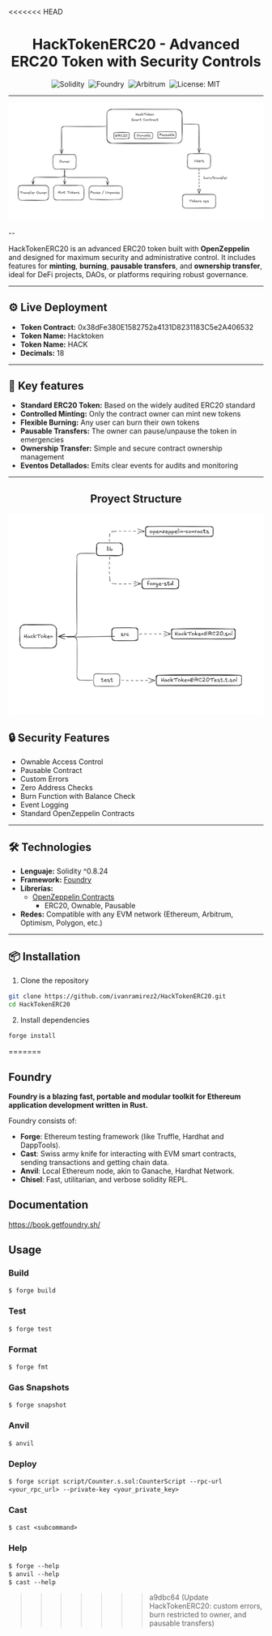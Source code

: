 <<<<<<< HEAD

<div align="center">
  
# HackTokenERC20 - Advanced ERC20 Token with Security Controls  

![Solidity](https://img.shields.io/badge/SOLIDITY-0.8.24-2C2C2C?style=for-the-badge&logo=solidity)&nbsp;
![Foundry](https://img.shields.io/badge/FOUNDRY-Framework-FFB800?style=for-the-badge)&nbsp;
![Arbitrum](https://img.shields.io/badge/ARBITRUM-Network-28A0F0?style=for-the-badge)&nbsp;
![License: MIT](https://img.shields.io/badge/LICENSE-MIT-yellow?style=for-the-badge)

---

![Hack Token Diagram](HackTokenArchitecture.png)

</div>
--

HackTokenERC20 is an advanced ERC20 token built with **OpenZeppelin** and designed for maximum security and administrative control. It includes features for **minting**, **burning**, **pausable transfers**, and **ownership transfer**, ideal for DeFi projects, DAOs, or platforms requiring robust governance. 

---

## :gear: Live Deployment
- **Token Contract:** 0x38dFe380E1582752a4131D8231183C5e2A406532
- **Token Name:** Hacktoken
- **Token Name:** HACK
- **Decimals:** 18

---

## 🚀 Key features
- **Standard ERC20 Token:** Based on the widely audited ERC20 standard
- **Controlled Minting:** Only the contract owner can mint new tokens
- **Flexible Burning:** Any user can burn their own tokens
- **Pausable Transfers:** The owner can pause/unpause the token in emergencies
- **Ownership Transfer:** Simple and secure contract ownership management
- **Eventos Detallados:**  Emits clear events for audits and monitoring

---
<div align="center">
  
##  Proyect Structure
</div>

<div align="center">

![Hack Token Diagram](ProyectStructure.png)

</div>


## 🔒 Security Features

- Ownable Access Control
- Pausable Contract
- Custom Errors
- Zero Address Checks
- Burn Function with Balance Check
- Event Logging
- Standard OpenZeppelin Contracts

---

## 🛠 Technologies   
- **Lenguaje:** Solidity ^0.8.24  
- **Framework:** [Foundry](https://book.getfoundry.sh/)  
- **Librerías:**  
  - [OpenZeppelin Contracts](https://github.com/OpenZeppelin/openzeppelin-contracts)  
    - ERC20, Ownable, Pausable  
- **Redes:** Compatible with any EVM network (Ethereum, Arbitrum, Optimism, Polygon, etc.) 

---

## 📦 Installation  
1. Clone the repository
```bash
git clone https://github.com/ivanramirez2/HackTokenERC20.git
cd HackTokenERC20
```
2. Install dependencies
```bash
forge install
```


=======
## Foundry

**Foundry is a blazing fast, portable and modular toolkit for Ethereum application development written in Rust.**

Foundry consists of:

- **Forge**: Ethereum testing framework (like Truffle, Hardhat and DappTools).
- **Cast**: Swiss army knife for interacting with EVM smart contracts, sending transactions and getting chain data.
- **Anvil**: Local Ethereum node, akin to Ganache, Hardhat Network.
- **Chisel**: Fast, utilitarian, and verbose solidity REPL.

## Documentation

https://book.getfoundry.sh/

## Usage

### Build

```shell
$ forge build
```

### Test

```shell
$ forge test
```

### Format

```shell
$ forge fmt
```

### Gas Snapshots

```shell
$ forge snapshot
```

### Anvil

```shell
$ anvil
```

### Deploy

```shell
$ forge script script/Counter.s.sol:CounterScript --rpc-url <your_rpc_url> --private-key <your_private_key>
```

### Cast

```shell
$ cast <subcommand>
```

### Help

```shell
$ forge --help
$ anvil --help
$ cast --help
```
>>>>>>> a9dbc64 (Update HackTokenERC20: custom errors, burn restricted to owner, and pausable transfers)
